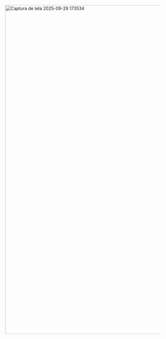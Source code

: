 <img width="1919" height="1060" alt="Captura de tela 2025-09-29 173534" src="https://github.com/user-attachments/assets/1e46556b-3593-4840-a83d-8d106a10e974" />
